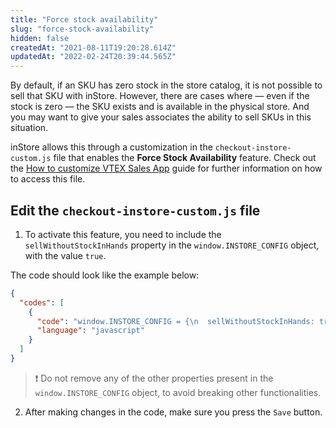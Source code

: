 ```yaml
---
title: "Force stock availability"
slug: "force-stock-availability"
hidden: false
createdAt: "2021-08-11T19:20:28.614Z"
updatedAt: "2022-02-24T20:39:44.565Z"
---
```

By default, if an SKU has zero stock in the store catalog, it is not possible to sell that SKU with inStore. However, there are cases where — even if the stock is zero — the SKU exists and is available in the physical store. And you may want to give your sales associates the ability to sell SKUs in this situation.

inStore allows this through a customization in the `checkout-instore-custom.js` file that enables the __Force Stock Availability__ feature. Check out the [How to customize VTEX Sales App](https://developers.vtex.com/vtex-rest-api/docs/how-to-customize-vtex-sales-app) guide for further information on how to access this file.

## Edit the `checkout-instore-custom.js` file

1. To activate this feature, you need to include the `sellWithoutStockInHands` property in the `window.INSTORE_CONFIG` object, with the value `true`.

The code should look like the example below:

```json
{
  "codes": [
    {
      "code": "window.INSTORE_CONFIG = {\n  sellWithoutStockInHands: true,\n}",
      "language": "javascript"
    }
  ]
}
```

>❗ Do not remove any of the other properties present in the `window.INSTORE_CONFIG` object, to avoid breaking other functionalities.

2. After making changes in the code, make sure you press the `Save` button.
